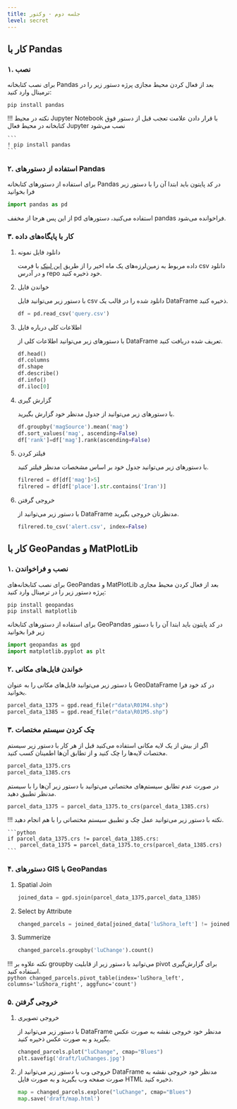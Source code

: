 ```yaml
---
title: جلسه دوم - وکتور
level: secret
---
```

## کار با Pandas
### ۱. نصب

برای نصب کتابخانه Pandas بعد از فعال کردن محیط مجازی پرژه دستور زیر را در ترمینال وارد کنید:

```
pip install pandas
```

!!! نکته
    در محیط Jupyter Notebook با قرار دادن علامت تعجب قبل از دستور فوق کتابخانه در محیط فعال Jupyter نصب می‌شود
    
    ```
    ! pip install pandas
    ```
    

### ۲. استفاده از دستورهای Pandas
برای استفاده از دستورهای کتابخانه Pandas در کد پایتون باید ابتدا آن را با دستور زیر فرا بخوانید

```python
import pandas as pd
```
از این پس هرجا از مخفف pd استفاده می‌کنید، دستورهای pandas فراخوانده می‌شود.


### ۳. کار با پایگاه‌های داده

1. دانلود فایل نمونه

    داده مربوط به زمین‌لرزه‌های یک ماه اخیر را از طریق [این لینک](https://earthquake.usgs.gov/earthquakes/search/) با فرمت csv دانلود و در آدرس repo خود ذخیره کنید.

2. خواندن فایل

    با دستور زیر می‌توانید فایل csv دانلود شده را در قالب یک DataFrame ذخیره کنید.

    ```python
    df = pd.read_csv('query.csv')
    ```
3. اطلاعات کلی درباره فایل

    با دستورهای زیر می‌توانید اطلاعات کلی از DataFrame تعریف شده دریافت کنید.

    ```python
    df.head()
    df.columns
    df.shape
    df.describe()
    df.info()
    df.iloc[0]
    ```
4. گزارش گیری

    با دستورهای زیر می‌توانید از جدول مدنظر خود گزارش بگیرید.
    ```python
    df.groupby('magSource').mean('mag')
    df.sort_values('mag', ascending=False)
    df['rank']=df['mag'].rank(ascending=False)
    ```
5. فیلتر کردن 

    با دستورهای زیر می‌توانید جدول خود بر اساس مشخصات مدنظر فیلتر کنید.
    ```python
    filrered = df[df['mag']>5]
    filrered = df[df['place'].str.contains('Iran')]
    ```
6. خروجی گرفتن

    با دستور زیر می‌توانید از DataFrame مدنظرتان خروجی بگیرید.
    ```python
    filrered.to_csv('alert.csv', index=False)
    ```



## کار با GeoPandas و MatPlotLib
### ۱. نصب و فراخواندن


برای نصب کتابخانه‌های GeoPandas و MatPlotLib بعد از فعال کردن محیط مجازی پرژه دستور زیر را در ترمینال وارد کنید:

```
pip install geopandas
pip install matplotlib
```
برای استفاده از دستورهای کتابخانه GeoPandas در کد پایتون باید ابتدا آن را با دستور زیر فرا بخوانید

```python
import geopandas as gpd
import matplotlib.pyplot as plt
```

### ۲. خواندن فایل‌های مکانی
با دستور زیر می‌توانید فایل‌های مکانی را به عنوان GeoDataFrame در کد خود فرا بخوانید.
```python
parcel_data_1375 = gpd.read_file(r"data\R01M4.shp")
parcel_data_1385 = gpd.read_file(r"data\R01M5.shp")
```
### ۳. چک کردن سیستم مختصات 
اگر از بیش از یک لایه مکانی استفاده می‌کنید قبل از هر کار با دستور زیر سیستم مختصات لایه‌ها را چک کنید و از تطابق آن‌ها اطمینان کسب کنید.
```python
parcel_data_1375.crs
parcel_data_1385.crs
```
در صورت عدم تطابق سیستم‌های مختصاتی می‌توانید با دستور زیر آن‌ها را با سیستم مدنظر تطبیق دهید.
```python
parcel_data_1375 = parcel_data_1375.to_crs(parcel_data_1385.crs)
```
!!! نکته
    با دستور زیر می‌توانید عمل چک و تطبیق سیستم مختصاتی را با هم انجام دهید.
    
    ```python
    if parcel_data_1375.crs != parcel_data_1385.crs:
        parcel_data_1375 = parcel_data_1375.to_crs(parcel_data_1385.crs)
    ```
### ۴. دستورهای GIS با GeoPandas

1. Spatial Join
    ```python
    joined_data = gpd.sjoin(parcel_data_1375,parcel_data_1385)
    ```
2. Select by Attribute
    ```python
    changed_parcels = joined_data[joined_data['luShora_left'] != joined_data['luShora_right']]
    ```
3. Summerize
    ```python
    changed_parcels.groupby('luChange').count()
    ```
!!! نکته
    علاوه بر groupby می‌توانید با دستور زیر از قابلیت pivot برای گزارش‌گیری استفاده کنید.        
    ```python
    changed_parcels.pivot_table(index='luShora_left', columns='luShora_right',
        aggfunc='count')
    ```

### ۵. خروجی گرفتن

1. خروجی تصویری

    با دستور زیر می‌توانید از DataFrame مدنظر خود خروجی نقشه به صورت عکس بگیرید و به صورت عکس ذخیره کنید.
    ```python
    changed_parcels.plot("luChange", cmap="Blues")
    plt.savefig('draft/luChanges.jpg')
    ```

2. خروجی وب
    با دستور زیر می‌توانید از DataFrame مدنظر خود خروجی نقشه به صورت صفحه وب بگیرید و به صورت فایل HTML ذخیره کنید.
    ```python
    map = changed_parcels.explore("luChange", cmap="Blues")
    map.save('draft/map.html')
    ```
